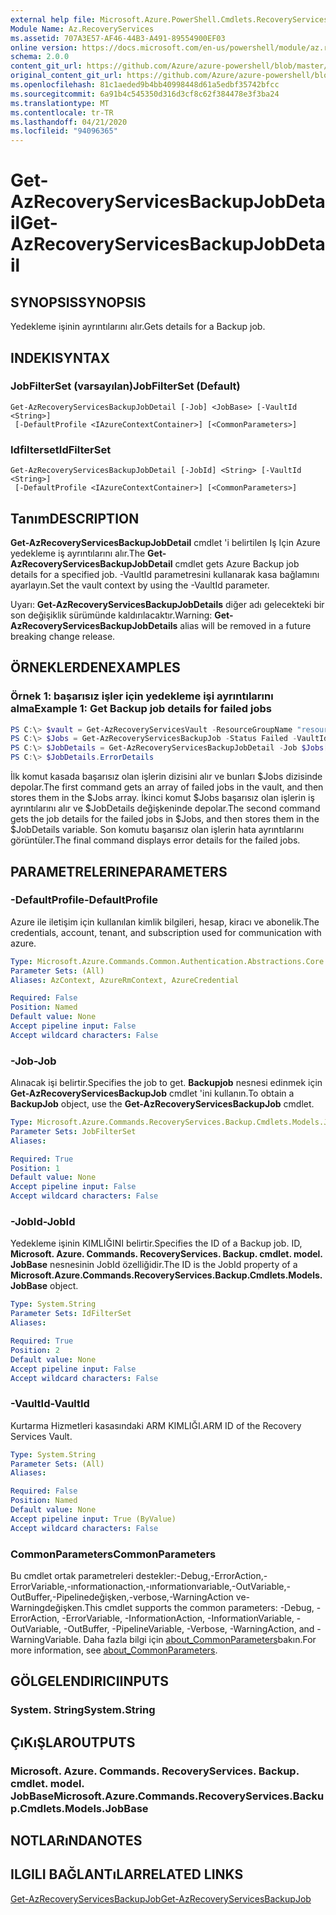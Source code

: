 ```yaml
---
external help file: Microsoft.Azure.PowerShell.Cmdlets.RecoveryServices.Backup.dll-Help.xml
Module Name: Az.RecoveryServices
ms.assetid: 707A3E57-AF46-44B3-A491-89554900EF03
online version: https://docs.microsoft.com/en-us/powershell/module/az.recoveryservices/get-azrecoveryservicesbackupjobdetail
schema: 2.0.0
content_git_url: https://github.com/Azure/azure-powershell/blob/master/src/RecoveryServices/RecoveryServices/help/Get-AzRecoveryServicesBackupJobDetail.md
original_content_git_url: https://github.com/Azure/azure-powershell/blob/master/src/RecoveryServices/RecoveryServices/help/Get-AzRecoveryServicesBackupJobDetail.md
ms.openlocfilehash: 81c1aeded9b4bb40998448d61a5edbf35742bfcc
ms.sourcegitcommit: 6a91b4c545350d316d3cf8c62f384478e3f3ba24
ms.translationtype: MT
ms.contentlocale: tr-TR
ms.lasthandoff: 04/21/2020
ms.locfileid: "94096365"
---
```

# <span data-ttu-id="89fdc-101">Get-AzRecoveryServicesBackupJobDetail</span><span class="sxs-lookup"><span data-stu-id="89fdc-101">Get-AzRecoveryServicesBackupJobDetail</span></span>

## <span data-ttu-id="89fdc-102">SYNOPSIS</span><span class="sxs-lookup"><span data-stu-id="89fdc-102">SYNOPSIS</span></span>

<span data-ttu-id="89fdc-103">Yedekleme işinin ayrıntılarını alır.</span><span class="sxs-lookup"><span data-stu-id="89fdc-103">Gets details for a Backup job.</span></span>

## <span data-ttu-id="89fdc-104">INDEKI</span><span class="sxs-lookup"><span data-stu-id="89fdc-104">SYNTAX</span></span>

### <span data-ttu-id="89fdc-105">JobFilterSet (varsayılan)</span><span class="sxs-lookup"><span data-stu-id="89fdc-105">JobFilterSet (Default)</span></span>
```
Get-AzRecoveryServicesBackupJobDetail [-Job] <JobBase> [-VaultId <String>]
 [-DefaultProfile <IAzureContextContainer>] [<CommonParameters>]
```

### <span data-ttu-id="89fdc-106">Idfilterset</span><span class="sxs-lookup"><span data-stu-id="89fdc-106">IdFilterSet</span></span>
```
Get-AzRecoveryServicesBackupJobDetail [-JobId] <String> [-VaultId <String>]
 [-DefaultProfile <IAzureContextContainer>] [<CommonParameters>]
```

## <span data-ttu-id="89fdc-107">Tanım</span><span class="sxs-lookup"><span data-stu-id="89fdc-107">DESCRIPTION</span></span>

<span data-ttu-id="89fdc-108">**Get-AzRecoveryServicesBackupJobDetail** cmdlet 'i belirtilen Iş Için Azure yedekleme iş ayrıntılarını alır.</span><span class="sxs-lookup"><span data-stu-id="89fdc-108">The **Get-AzRecoveryServicesBackupJobDetail** cmdlet gets Azure Backup job details for a specified job.</span></span>
<span data-ttu-id="89fdc-109">-VaultId parametresini kullanarak kasa bağlamını ayarlayın.</span><span class="sxs-lookup"><span data-stu-id="89fdc-109">Set the vault context by using the -VaultId parameter.</span></span>

<span data-ttu-id="89fdc-110">Uyarı: **Get-AzRecoveryServicesBackupJobDetails** diğer adı gelecekteki bir son değişiklik sürümünde kaldırılacaktır.</span><span class="sxs-lookup"><span data-stu-id="89fdc-110">Warning: **Get-AzRecoveryServicesBackupJobDetails** alias will be removed in a future breaking change release.</span></span>

## <span data-ttu-id="89fdc-111">ÖRNEKLERDEN</span><span class="sxs-lookup"><span data-stu-id="89fdc-111">EXAMPLES</span></span>

### <span data-ttu-id="89fdc-112">Örnek 1: başarısız işler için yedekleme işi ayrıntılarını alma</span><span class="sxs-lookup"><span data-stu-id="89fdc-112">Example 1: Get Backup job details for failed jobs</span></span>

```powershell
PS C:\> $vault = Get-AzRecoveryServicesVault -ResourceGroupName "resourceGroup" -Name "vaultName"
PS C:\> $Jobs = Get-AzRecoveryServicesBackupJob -Status Failed -VaultId $vault.ID
PS C:\> $JobDetails = Get-AzRecoveryServicesBackupJobDetail -Job $Jobs[0] -VaultId $vault.ID
PS C:\> $JobDetails.ErrorDetails
```

<span data-ttu-id="89fdc-113">İlk komut kasada başarısız olan işlerin dizisini alır ve bunları $Jobs dizisinde depolar.</span><span class="sxs-lookup"><span data-stu-id="89fdc-113">The first command gets an array of failed jobs in the vault, and then stores them in the $Jobs array.</span></span>
<span data-ttu-id="89fdc-114">İkinci komut $Jobs başarısız olan işlerin iş ayrıntılarını alır ve $JobDetails değişkeninde depolar.</span><span class="sxs-lookup"><span data-stu-id="89fdc-114">The second command gets the job details for the failed jobs in $Jobs, and then stores them in the $JobDetails variable.</span></span>
<span data-ttu-id="89fdc-115">Son komutu başarısız olan işlerin hata ayrıntılarını görüntüler.</span><span class="sxs-lookup"><span data-stu-id="89fdc-115">The final command displays error details for the failed jobs.</span></span>

## <span data-ttu-id="89fdc-116">PARAMETRELERINE</span><span class="sxs-lookup"><span data-stu-id="89fdc-116">PARAMETERS</span></span>

### <span data-ttu-id="89fdc-117">-DefaultProfile</span><span class="sxs-lookup"><span data-stu-id="89fdc-117">-DefaultProfile</span></span>

<span data-ttu-id="89fdc-118">Azure ile iletişim için kullanılan kimlik bilgileri, hesap, kiracı ve abonelik.</span><span class="sxs-lookup"><span data-stu-id="89fdc-118">The credentials, account, tenant, and subscription used for communication with azure.</span></span>

```yaml
Type: Microsoft.Azure.Commands.Common.Authentication.Abstractions.Core.IAzureContextContainer
Parameter Sets: (All)
Aliases: AzContext, AzureRmContext, AzureCredential

Required: False
Position: Named
Default value: None
Accept pipeline input: False
Accept wildcard characters: False
```

### <span data-ttu-id="89fdc-119">-Job</span><span class="sxs-lookup"><span data-stu-id="89fdc-119">-Job</span></span>

<span data-ttu-id="89fdc-120">Alınacak işi belirtir.</span><span class="sxs-lookup"><span data-stu-id="89fdc-120">Specifies the job to get.</span></span>
<span data-ttu-id="89fdc-121">**Backupjob** nesnesi edinmek için **Get-AzRecoveryServicesBackupJob** cmdlet 'ini kullanın.</span><span class="sxs-lookup"><span data-stu-id="89fdc-121">To obtain a **BackupJob** object, use the **Get-AzRecoveryServicesBackupJob** cmdlet.</span></span>

```yaml
Type: Microsoft.Azure.Commands.RecoveryServices.Backup.Cmdlets.Models.JobBase
Parameter Sets: JobFilterSet
Aliases:

Required: True
Position: 1
Default value: None
Accept pipeline input: False
Accept wildcard characters: False
```

### <span data-ttu-id="89fdc-122">-JobId</span><span class="sxs-lookup"><span data-stu-id="89fdc-122">-JobId</span></span>

<span data-ttu-id="89fdc-123">Yedekleme işinin KIMLIĞINI belirtir.</span><span class="sxs-lookup"><span data-stu-id="89fdc-123">Specifies the ID of a Backup job.</span></span>
<span data-ttu-id="89fdc-124">ID, **Microsoft. Azure. Commands. RecoveryServices. Backup. cmdlet. model. JobBase** nesnesinin JobId özelliğidir.</span><span class="sxs-lookup"><span data-stu-id="89fdc-124">The ID is the JobId property of a **Microsoft.Azure.Commands.RecoveryServices.Backup.Cmdlets.Models.JobBase** object.</span></span>

```yaml
Type: System.String
Parameter Sets: IdFilterSet
Aliases:

Required: True
Position: 2
Default value: None
Accept pipeline input: False
Accept wildcard characters: False
```

### <span data-ttu-id="89fdc-125">-VaultId</span><span class="sxs-lookup"><span data-stu-id="89fdc-125">-VaultId</span></span>

<span data-ttu-id="89fdc-126">Kurtarma Hizmetleri kasasındaki ARM KIMLIĞI.</span><span class="sxs-lookup"><span data-stu-id="89fdc-126">ARM ID of the Recovery Services Vault.</span></span>

```yaml
Type: System.String
Parameter Sets: (All)
Aliases:

Required: False
Position: Named
Default value: None
Accept pipeline input: True (ByValue)
Accept wildcard characters: False
```

### <span data-ttu-id="89fdc-127">CommonParameters</span><span class="sxs-lookup"><span data-stu-id="89fdc-127">CommonParameters</span></span>
<span data-ttu-id="89fdc-128">Bu cmdlet ortak parametreleri destekler:-Debug,-ErrorAction,-ErrorVariable,-ınformationaction,-ınformationvariable,-OutVariable,-OutBuffer,-Pipelinedeğişken,-verbose,-WarningAction ve-Warningdeğişken.</span><span class="sxs-lookup"><span data-stu-id="89fdc-128">This cmdlet supports the common parameters: -Debug, -ErrorAction, -ErrorVariable, -InformationAction, -InformationVariable, -OutVariable, -OutBuffer, -PipelineVariable, -Verbose, -WarningAction, and -WarningVariable.</span></span> <span data-ttu-id="89fdc-129">Daha fazla bilgi için [about_CommonParameters](http://go.microsoft.com/fwlink/?LinkID=113216)bakın.</span><span class="sxs-lookup"><span data-stu-id="89fdc-129">For more information, see [about_CommonParameters](http://go.microsoft.com/fwlink/?LinkID=113216).</span></span>

## <span data-ttu-id="89fdc-130">GÖLGELENDIRICI</span><span class="sxs-lookup"><span data-stu-id="89fdc-130">INPUTS</span></span>

### <span data-ttu-id="89fdc-131">System. String</span><span class="sxs-lookup"><span data-stu-id="89fdc-131">System.String</span></span>

## <span data-ttu-id="89fdc-132">ÇıKıŞLAR</span><span class="sxs-lookup"><span data-stu-id="89fdc-132">OUTPUTS</span></span>

### <span data-ttu-id="89fdc-133">Microsoft. Azure. Commands. RecoveryServices. Backup. cmdlet. model. JobBase</span><span class="sxs-lookup"><span data-stu-id="89fdc-133">Microsoft.Azure.Commands.RecoveryServices.Backup.Cmdlets.Models.JobBase</span></span>

## <span data-ttu-id="89fdc-134">NOTLARıNDA</span><span class="sxs-lookup"><span data-stu-id="89fdc-134">NOTES</span></span>

## <span data-ttu-id="89fdc-135">ILGILI BAĞLANTıLAR</span><span class="sxs-lookup"><span data-stu-id="89fdc-135">RELATED LINKS</span></span>

[<span data-ttu-id="89fdc-136">Get-AzRecoveryServicesBackupJob</span><span class="sxs-lookup"><span data-stu-id="89fdc-136">Get-AzRecoveryServicesBackupJob</span></span>](./Get-AzRecoveryServicesBackupJob.md)
